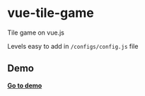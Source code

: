 # vue-tile-game

Tile game on vue.js 

Levels easy to add in `/configs/config.js` file




## Demo

**[Go to demo](https://a2exfr.github.io/vue-tile-game/)**


